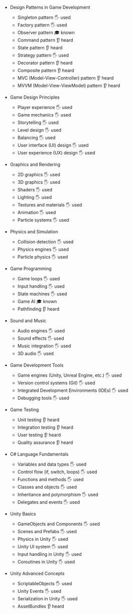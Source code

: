 - Design Patterns in Game Development
  - Singleton pattern 🖐️ used
  - Factory pattern 🖐 used
  - Observer pattern 🎓 known
  - Command pattern 👂 heard
  - State pattern 👂 heard
  - Strategy pattern 🖐️ used
  - Decorator pattern 👂 heard
  - Composite pattern 👂 heard
  - MVC (Model-View-Controller) pattern 👂 heard
  - MVVM (Model-View-ViewModel) pattern 👂 heard

- Game Design Principles
  - Player experience 🖐️ used
  - Game mechanics 🖐️ used
  - Storytelling 🖐️ used
  - Level design 🖐️ used
  - Balancing 🖐️ used
  - User interface (UI) design 🖐️ used
  - User experience (UX) design 🖐️ used

- Graphics and Rendering
  - 2D graphics 🖐️ used
  - 3D graphics 🖐️ used
  - Shaders 🖐️ used
  - Lighting 🖐️ used
  - Textures and materials 🖐️ used
  - Animation 🖐️ used
  - Particle systems 🖐️ used

- Physics and Simulation
  - Collision detection 🖐️ used
  - Physics engines 🖐️ used
  - Particle physics 🖐️ used

- Game Programming
  - Game loops 🖐️ used
  - Input handling 🖐️️ used
  - State machines 🖐️️ used
  - Game AI 🎓 known
  - Pathfinding 👂 heard

- Sound and Music
  - Audio engines 🖐️️ used
  - Sound effects 🖐️️ used
  - Music integration 🖐️️ used
  - 3D audio 🖐️️ used

- Game Development Tools
  - Game engines (Unity, Unreal Engine, etc.) 🖐️️ used
  - Version control systems (Git) 🖐️️ used
  - Integrated Development Environments (IDEs) 🖐️️ used
  - Debugging tools 🖐️️ used

- Game Testing
  - Unit testing 👂 heard
  - Integration testing 👂 heard
  - User testing 👂 heard
  - Quality assurance 👂 heard

- C# Language Fundamentals
  - Variables and data types 🖐️️ used
  - Control flow (if, switch, loops) 🖐️️ used
  - Functions and methods 🖐️ used
  - Classes and objects 🖐️ used
  - Inheritance and polymorphism 🖐️ used
  - Delegates and events 🖐️ used

- Unity Basics
  - GameObjects and Components 🖐️ used
  - Scenes and Prefabs 🖐️ used
  - Physics in Unity 🖐️ used
  - Unity UI system 🖐️ used
  - Input handling in Unity 🖐️ used
  - Coroutines in Unity 🖐️ used

- Unity Advanced Concepts
  - ScriptableObjects 🖐️ used
  - Unity Events 🖐️ used
  - Serialization in Unity 🖐️ used
  - AssetBundles 👂 heard
